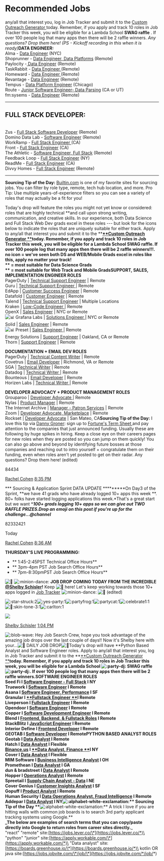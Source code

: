 # Recommended Jobs

any/all that interest you, log in Job Tracker and submit it to the [Custom Outreach Generator ](https://lambda-alumni.slack.com/archives/GJQ1VTZ7U/p1632239925188100)today. Remember, if you apply and track 10 roles in Job Tracker this week, you will be eligible for a Lambda School **SWAG raffle** . If over 100 people log that many apps then there will be 2 raffle winners. _Any questions? Drop them here! (PS - Kickoff recording in this when it is ready)_**DATA ENGINEER:**\
Alma - [Data Engineer](https://angel.co/company/alma-14/jobs/1169661-data-engineer) (NYC)\
Shoprunner - [Data Engineer, Data Platforms](https://builtin.com/job/data/data-engineer-data-platform/71736) (Remote)\
Paylocity -[ Data Engineer](https://www.paylocity.com/careers/career-opportunities/all-listings/?jobId=7374) (Remote)\
TaskRabbit - [Data Engineer ](https://boards.greenhouse.io/taskrabbit/jobs/3523067)(Remote)\
Homeward - [Data Engineer ](https://www.homeward.com/jobs?gh_jid=4915619002)(Remote)\
Revantage - [Data Engineer](https://careers-revantage.icims.com/jobs/3157/data-engineer---remote/job?mobile=false&width=1482&height=500&bga=true&needsRedirect=false&jan1offset=-300&jun1offset=-240) (Remote)\
Tempus - [Data Platform Engineer](https://www.tempus.com/careers/job/?gh_jid=4262179002) (Chicago)\
Route - [Junior Software Engineer- Data Parsing](https://route.com/careers#junior-software-engineer-data-parsing-team-ut) (CA or UT)\
fm:sysems - [Data Engineer](https://fmsystems.applytojob.com/apply/yAHW3sbsMx/Data-Engineer) (Remote)

---

## **FULL STACK DEVELOPER:**

\
Zus - [Full Stack Software Developer](https://jobs.lever.co/zushealth/3a5023af-bb94-40b0-9b6f-d680aedf44b3) (Remote)\
Domino Data Lab - [Software Engineer](https://boards.greenhouse.io/dominodatalab/jobs/3524308) (Remote)\
WorkRamp - [Full Stack Engineer ](https://angel.co/company/workramp/jobs/1708848-full-stack-engineer)(CA)\
Front - [Full Stack Engineer](https://angel.co/company/front/jobs/1700793-full-stack-engineer-growth-team) (CA)\
The Athletic - [Software Engineer, Full Stack](https://angel.co/company/the-athletic/jobs/1103135-software-engineer-full-stack-subscriber-experience-remote) (Remote)\
Feedback Loop - [Full Stack Engineer](https://angel.co/company/feedbackloopcom/jobs/680859-full-stack-engineer) (NY)\
ReadMe - [Full Stack Engineer](https://angel.co/company/readme/jobs/1730772-full-stack-engineer) (CA)\
Divvy Homes - [Full Stack Engineer](https://angel.co/company/divvy-homes/jobs/1735652-full-stack-engineer-chicago-remote-okay) (Remote)

---

**Sourcing Tip of the Day:** [Builtin.com](http://builtin.com) is one of my favorite sites for sourcing jobs. You can filter by role type, remote, tech hub location, and more. Pro Tip: Use multiple years-of-experience filters so you can see a variety of roles that may actually be a fit for you!

Today's drop will feature the roles you might not yet know or considered: roles that are highly technical **and call upon strong writing, communication, and creative skills. In our experience, both Data Science and Full Stack Web Dev grads excel in these roles --- but look for the icons below to indicate the roles that are uniquely suitable for either track. Apply to any/all that interest you and submit it to the **[**\*\*Custom Outreach Generator \*\***](https://lambda-alumni.slack.com/archives/GJQ1VTZ7U/p1632239925188100)**today. Remember, if you apply and track 10 roles in Job Tracker this week, you will be eligible for a Lambda School SWAG raffle. If over 100 people log that many apps then there will be 2 raffle winners!!!. no icon = we've seen both DS and WEB/Mobile Grads excel in roles like this, apply no matter your track!**\
**\*\* = most suitable for Data Science Grads**\
**\*\* = most suitable for Web Track and Mobile GradsSUPPORT, SALES, IMPLEMENTATION ENGINEER ROLES**\
PagerDuty | [Technical Support Engineer](https://boards.greenhouse.io/pagerduty/jobs/4174741004) | Remote\
Guru | [Technical Support Engineer ](https://jobs.supportdriven.com/job/764/technical-support-engineer/)| Remote\
EdApp | [Customer Success Engineer](https://jobs.lever.co/edapp/e375c957-9add-4f6a-8ec8-1b0774bfd88c) | Remote\
Datafold | [Customer Engineer](https://jobs.lever.co/datafold/9e3e19cd-54ee-469b-aaca-6a2231c7971a) | Remote\
Talend | [Technical Support Engineer](https://jobs.lever.co/talend/1024d514-a403-468d-bdd5-8be5a0aed142) | Multiple Locations\
Kraken | [Low-Code Engineer ](https://jobs.lever.co/kraken/4e2f2551-0c06-474d-a779-e5bbbdeec810?ref=web3.career)| Remote\
OpenX | [Sales Engineer](https://jobs.lever.co/openx/1f2aa5eb-be81-4c73-acbf-3762bcf9cb0a) | NYC or Remote\
![:bar_chart:](https://slack-imgs.com/?c=1&o1=gu&url=https%3A%2F%2Fa.slack-edge.com%2Fproduction-standard-emoji-assets%2F13.0%2Fgoogle-medium%2F1f4ca%402x.png) Grafana Labs | [Solutions Engineer ](https://jobs.lever.co/grafana/e19b12bd-9a6b-4b53-bac0-38dd89fa49a4)| NYC or Remote\
Solid | [Sales Engineer](https://jobs.ashbyhq.com/solid/11226104-a4bb-4fe8-9532-a86fc94f7a95) | Remote\
![:bar_chart:](https://slack-imgs.com/?c=1&o1=gu&url=https%3A%2F%2Fa.slack-edge.com%2Fproduction-standard-emoji-assets%2F13.0%2Fgoogle-medium%2F1f4ca%402x.png) Preset | [Sales Engineer ](https://angel.co/company/preset-1/jobs/1751391-sales-engineer)| Remote\
Energy Solutions | [Support Engineer](https://www.techjobsforgood.com/jobs/10785/) | Oakland, CA or Remote\
Thorn | [Support Engineer](https://www.techjobsforgood.com/jobs/10665/) | Remote

**DOCUMENTATION + EMAIL DEV ROLES**\
PagerDuty | [Technical Content Writer](https://boards.greenhouse.io/pagerduty/jobs/4100080004) | Remote\
Covetrus | [Email Developer](https://tarta.ai/j/jHqq03wBPV406l6XwvN0-email-developer-remote-in-richmond-va-at-covetrus) | Richmond, VA or Remote\
SGA | [Technical Writer](https://www.linkedin.com/jobs/view/technical-writer-remote-at-software-guidance-assistance-inc-sga-inc-2777958395/) | Remote\
Datadog | [Technical Writer ](https://www.linkedin.com/jobs/view/2783679795/)| Remote\
Bounteous | [Email Developer](https://jobs.lever.co/bounteous/702d7a59-b033-4ba4-8cee-ff3147cec794) | Remote\
Horizen Labs | [Technical Writer ](https://horizenlabs.io/careers/job/?gh_jid=4136435004)| Remote

**DEVELOPER ADVOCACY + PRODUCT MANAGEMENT ROLES**\
Grouparoo | [Developer Advocate ](https://jobs.lever.co/grouparoo/5e1531b4-7ec8-4c10-8e52-fc23f8aa8452?lever-origin=applied&lever-source%5B%5D=KeyValues)| Remote\
Nylas | [Product Manager](https://jobs.lever.co/nylas/b44dd0f8-cbea-4d03-bc34-6c41061a9812) | Remote\
The Internet Archive | [Manager - Patron Services](https://app.trinethire.com/companies/32967-internet-archive/jobs/42679-manager-patron-services-remote-n-america) | Remote\
Zoom | [Developer Advocate, Marketplace](https://www.builtinsf.com/job/engineer/marketplace-specialist-developer-advocate/67297) | Remote\
Rockset | [Developer Advocate](https://jobs.lever.co/rockset/4d54c201-45d1-493b-b3c7-cade7c6546db) | San Mateo, CA**Sourcing Tip of the Day:** I love this tip via [Danny Groner](https://twitter.com/DannyGroner): sign up to [Fortune's Term Sheet ](https://fortune.com/newsletter/termsheet)and pay attention to the companies that just announced funding. Usually these are following by huge spikes in hiring. Keep a close eye on their careers pages for new roles when they are posted so you can jump on them quickly! You can also go above and beyond by identifying future bosses at those companies and reaching out to intro yourself + congratulate them on their funding, even when roles aren't yet posted to get on their radar. Any questions? Drop them here! (edited)

84434

[Rachel Cohen](https://app.slack.com/team/W012CLA96NM) [8:35 PM](https://lambda-students.slack.com/archives/GJQ1VTZ7U/p1635986118153700)

\*\*\* Sourcing & Application Sprint DATA UPDATE \*\*\*\*\*\*\*\*\*On Day3 of the Sprint, \*\*we have 41 grads who have already logged 10+ apps this week \*\*. 80+ folks have started logging applications this week.\*That's a great start but we want \*_**100+ grads logging 10+ apps so we can give out TWO RAFFLE PRIZES.Drop an emoji on this post if you're up for the challenge...@channel**_

82332421

Today

[Rachel Cohen](https://app.slack.com/team/W012CLA96NM) [8:36 AM](https://lambda-students.slack.com/archives/GJQ1VTZ7U/p1636029399157200)

**THURSDAY'S LIVE PROGRAMMING:**

- \*\* 1:45-2:45PST Technical Office Hours\*\*
- \*\* 3pm-4pm PST Job Search Office Hours\*\*
- \*\* 7pm-8:30pmPST Job Search Office Hours\*\*

![:microphone:](https://slack-imgs.com/?c=1&o1=gu&url=https%3A%2F%2Fa.slack-edge.com%2Fproduction-standard-emoji-assets%2F13.0%2Fgoogle-medium%2F1f3a4%402x.png) ![:minion-dance:](https://slack-imgs.com/?c=1&o1=gu&url=https%3A%2F%2Femoji.slack-edge.com%2FTSZCHB482%2Fminion-dance%2Fb2e045cfc2a978bd.gif) **JOB DROP COMING TODAY FROM THE INCREDIBLE **[**@Shelby Schisler**](https://lambda-students.slack.com/team/U0259NF2NTZ)**!** Keep ![:eyes:](https://slack-imgs.com/?c=1&o1=gu&url=https%3A%2F%2Fa.slack-edge.com%2Fproduction-standard-emoji-assets%2F13.0%2Fgoogle-medium%2F1f440%402x.png) here! Let's keep working towards those 10+ apps logged in [Job Tracker](https://careers.lambdaschool.com/jobtracker) ![:minion-dance:](https://slack-imgs.com/?c=1&o1=gu&url=https%3A%2F%2Femoji.slack-edge.com%2FTSZCHB482%2Fminion-dance%2Fb2e045cfc2a978bd.gif) ![:microphone:](https://slack-imgs.com/?c=1&o1=gu&url=https%3A%2F%2Fa.slack-edge.com%2Fproduction-standard-emoji-assets%2F13.0%2Fgoogle-medium%2F1f3a4%402x.png) (edited)

![:star-struck:](https://slack-imgs.com/?c=1&o1=gu&url=https%3A%2F%2Fa.slack-edge.com%2Fproduction-standard-emoji-assets%2F13.0%2Fgoogle-small%2F1f929%402x.png)2![:yes-party:](https://slack-imgs.com/?c=1&o1=gu&url=https%3A%2F%2Femoji.slack-edge.com%2FTSZCHB482%2Fyes-party%2F5a6b27fa5f16c01f.gif)1![:partyfrog:](https://slack-imgs.com/?c=1&o1=gu&url=https%3A%2F%2Femoji.slack-edge.com%2FTSZCHB482%2Fpartyfrog%2Fe3dbae2b11156f0a.gif)1![:partycat:](https://slack-imgs.com/?c=1&o1=gu&url=https%3A%2F%2Femoji.slack-edge.com%2FTSZCHB482%2Fpartycat%2Fe3dbae2b11156f0a.gif)1![:celebrate1:](https://slack-imgs.com/?c=1&o1=gu&url=https%3A%2F%2Femoji.slack-edge.com%2FTSZCHB482%2Fcelebrate1%2Fd113a8dc93ae956c.gif)1![:muscle::skin-tone-3:](https://slack-imgs.com/?c=1&o1=gu&url=https%3A%2F%2Fa.slack-edge.com%2Fproduction-standard-emoji-assets%2F13.0%2Fgoogle-small%2F1f4aa-1f3fc%402x.png)1![:carlton:](https://slack-imgs.com/?c=1&o1=gu&url=https%3A%2F%2Femoji.slack-edge.com%2FTSZCHB482%2Fcarlton%2Fb0052e6693eb0b13.gif)1

![](https://ca.slack-edge.com/ESZCHB482-U0259NF2NTZ-71effe5c424a-48)

[Shelby Schisler](https://app.slack.com/team/U0259NF2NTZ) [1:04 PM](https://lambda-students.slack.com/archives/GJQ1VTZ7U/p1636045495159100)

![:blob-wave:](https://slack-imgs.com/?c=1&o1=gu&url=https%3A%2F%2Femoji.slack-edge.com%2FTSZCHB482%2Fblob-wave%2F4cb29be0b3bb0729.gif) Hey Job Search Crew, hope you took advantage of the amazing job drops over the last couple of days!! Now it's Shelby here with your...![:microphone:](https://slack-imgs.com/?c=1&o1=gu&url=https%3A%2F%2Fa.slack-edge.com%2Fproduction-standard-emoji-assets%2F13.0%2Fgoogle-medium%2F1f3a4%402x.png) DAILY JOB DROP![:microphone:](https://slack-imgs.com/?c=1&o1=gu&url=https%3A%2F%2Fa.slack-edge.com%2Fproduction-standard-emoji-assets%2F13.0%2Fgoogle-medium%2F1f3a4%402x.png)Today's drop will have \*\*Python Based Analyst and Software Engineer roles. Apply to any/all that interest you, log in Job Tracker and submit it to the \*\*[\*\*Custom Outreach Generator \*\*](https://lambda-alumni.slack.com/archives/GJQ1VTZ7U/p1632239925188100)**today. Remember, if you apply and track 10 roles in Job Tracker this week, you will be eligible for a Lambda School **![:party-dj:](https://slack-imgs.com/?c=1&o1=gu&url=https%3A%2F%2Femoji.slack-edge.com%2FTSZCHB482%2Fparty-dj%2Ff059a960cf5746ef.gif)** SWAG raffle **![:party-dj:](https://slack-imgs.com/?c=1&o1=gu&url=https%3A%2F%2Femoji.slack-edge.com%2FTSZCHB482%2Fparty-dj%2Ff059a960cf5746ef.gif)**. If over 100 people log that many apps then there will be 2 raffle winners.SOFTWARE ENGINEER ROLES**\
**Seed Fi I **[**Software Engineer - Full Stack**](https://jobs.lever.co/SeedFi/a06eef60-1ac8-47a7-9b35-15ca8abb99e7)** I NY**\
**Truework I **[**Software Engineer**](https://boards.greenhouse.io/truework/jobs/4791568003)** I Remote**\
**Asana I **[**Software Engineer, Performance**](https://boards.greenhouse.io/asana/jobs/3407336?t=e25d12871us)** I SF**\
**Granular I **[**\*\*Fullstack Engineer \*\***](https://builtin.com/job/engineer/fullstack-engineer/144912)**I Remote**\
**Liveperson I **[**Fullstack Engineer**](https://builtin.com/job/engineer/full-stack-engineer-sdei/212930)** I Remote**\
**Opendoor I **[**Software Engineer**](https://jobs.lever.co/opendoor/b2e245bd-3539-4699-be72-d187b88fecf0)** I Remote**\
**Copper I **[**Software Development Engineer**](https://boards.greenhouse.io/copperbanking/jobs/4012480004)** I Remote**\
**Blend I **[**Frontend, Backend, & Fullstack Roles**](https://boards.greenhouse.io/blend)** I Remote**\
**StackBlitz I **[**JavaScript Engineer**](https://jobs.lever.co/stackblitz/70ef26ea-cb9d-4184-9f2c-4853078d48f8)** I Remote**\
**Interior Define I **[**Frontend Developer**](https://jobs.lever.co/interiordefine/7a039915-9932-4513-a3bc-f19b934b7f7c)** I Remote**\
**GEOTAB I **[**Software Developer**](https://careers.geotab.com/jobs/description/c13c1ce7-8f77-4a15-af92-72f273dacb4c/)** I RemotePYTHON BASED ANALYST ROLES**\
**Geotab I **[**Data Analyst**](https://jobs.lever.co/geotab/41fd62c5-d62d-4f4b-b2fd-b5ba548d6a0e)** I Remote**\
**Hatch I **[**Data Analyst**](https://jobs.lever.co/Hatchcard/02ab83d2-73dc-4f71-975a-382e3c133203?source=incluzion)** I Flexible**\
[**Binance.us**](http://binance.us)** I **[**\*\*Data Analyst, Finance \*\***](https://jobs.lever.co/BAMTradingServices/1ad6867f-1f57-4c0d-a353-bf88b61e424c)**I NY**\
**Cover I **[**Data Analyst**](https://jobs.lever.co/cover-2/19b6f802-fe79-4cad-ad29-f9095688dfdc)** I Flexible**\
**MIM Software I **[**Business Intelligence Analyst**](https://jobs.lever.co/mimsoftware/d0939b46-8a96-4975-9669-d1919cc9cf73)** I OH**\
**Promethean I **[**Data Analyst**](https://jobs.lever.co/prometheanworld/4c2f6327-f35a-4d1c-aed9-3decf838704b)** I GA**\
**dun & bradstreet I **[**Data Analyst**](https://jobs.lever.co/dnb/2fe8634c-e010-4e58-a3ad-2fc661970360)** I Remote**\
**Hopper I **[**Operations Analyst**](https://jobs.lever.co/hopper/04a2d061-01b7-4563-bce6-9962fe44b3ff)** I Remote**\
**Spreetail I **[**Supply Chain Analyst - Data**](https://jobs.lever.co/spreetail/168d8d3a-8f40-4e66-8864-41d723c6469f)** I NE**\
**Cover Genius I **[**Customer Insights Analyst**](https://jobs.lever.co/covergenius/9456e124-db23-482e-b020-532690f83c97)** I SF**\
**Gopuff I **[**Product Analyst**](https://jobs.lever.co/gopuff/516652e3-8f42-473c-aa02-0c6d6498487f)** I Remote**\
**Human Security I **[**Data Operations Analyst, Fraud Intelligence**](https://jobs.lever.co/humansecurity/dd20766a-46a9-4d57-b2fc-055fefd7cbc4)** I Remote**\
**Addepar I **[**Data Analyst**](https://boards.greenhouse.io/addepar1/jobs/5638374002)** I NY**![:alphabet-white-exclamation:](https://slack-imgs.com/?c=1&o1=gu&url=https%3A%2F%2Femoji.slack-edge.com%2FTSZCHB482%2Falphabet-white-exclamation%2F08739f73a93a0d2c.png)**\*\* Sourcing Tip of the Day \*\***![:alphabet-white-exclamation:](https://slack-imgs.com/?c=1&o1=gu&url=https%3A%2F%2Femoji.slack-edge.com%2FTSZCHB482%2Falphabet-white-exclamation%2F08739f73a93a0d2c.png)** A trick I love if you are hitting walls with common job boards is to search 3rd party applicant tracking systems using Google.**\
**\_The below are examples of search terms that you can copy/paste directly into Google to return roles from career sites directly.**\_\
"react" "remote" site:[https://jobs.lever.co/\*](https://jobs.lever.co/*)\
"python" "junior" site:[https://apply.workable.com/\*](https://apply.workable.com/*)\
"Data analyst" site:[https://boards.greenhouse.io/\*](https://boards.greenhouse.io/*)\
kotlin OR java site:[https://jobs.jobvite.com/\*/job/\*](https://jobs.jobvite.com/*/job/*)
